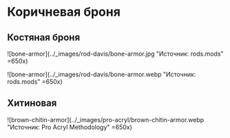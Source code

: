 # Коричневая броня

## Костяная броня

![bone-armor](../_images/rod-davis/bone-armor.jpg "Источник: rods.mods" =650x)

![bone-armor](../_images/rod-davis/bone-armor.webp "Источник: rods.mods" =650x)

## Хитиновая

![brown-chitin-armor](../_images/pro-acryl/brown-chitin-armor.webp "Источник: Pro Acryl Methodology" =650x)